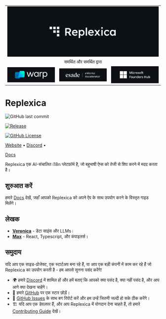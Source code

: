 <table width="100%">
    <tr>
        <td colspan="3">
            <a href="https://replexica.com">
                <img src="/content/banner.dark.png" width="100%" />
            </a>
        </td>
    </tr>
    <tr>
        <td colspan="3" align="center">
            समर्थित और समर्थित द्वारा
        </td>
    </tr>
    <tr>
        <td width="33%">
            <a target="_blank" href="https://www.warp.dev/?utm_source=github&utm_medium=referral&utm_campaign=replexica_20240626">
                <img src="/content/warp.dark.png" />
            </a>
        </td>
        <td width="33%">
            <a target="_blank" href="https://www.esade.edu/en/learning-innovation/rambla/eworks">
                <img src="/content/eworks.dark.png" />
            </a>
        </td>
        <td width="33%">
            <a target="_blank" href="https://foundershub.startups.microsoft.com">
                <img src="/content/ms-f-hub.dark.png" />
            </a>
        </td>
    </tr>
</table>


# Replexica





![GitHub last commit](https://img.shields.io/github/last-commit/replexica/replexica)




[![Release](https://github.com/replexica/replexica/actions/workflows/release.yml/badge.svg)](https://github.com/replexica/replexica/actions/workflows/release.yml)




[![GitHub License](https://img.shields.io/github/license/replexica/replexica)](https://github.com/replexica/replexica/blob/main/LICENSE.md)



[Website](https://replexica.com) •
[Discord](https://replexica.com/go/discord) •


[Docs](https://replexica.com/go/docs)



Replexica एक AI-संचालित i18n प्लेटफ़ॉर्म है, जो बहुभाषी ऐप्स को तेजी से शिप करने में मदद करता है।



## शुरुआत करें



हमारे [Docs](https://replexica.com/go/docs) देखें, जहाँ आपको Replexica को अपने ऐप के साथ उपयोग करने के विस्तृत गाइड मिलेंगे।



## लेखक



* **[Veronica](https://github.com/vrcprl)** - डेटा साइंस और LLMs।
* **[Max](https://github.com/maxprilutskiy)** - React, Typescript, और कंपाइलर्स।



## समुदाय



यदि आप एक साइड-प्रोजेक्ट, एक स्टार्टअप बना रहे हैं, या आप एक बड़ी कंपनी में काम कर रहे हैं जो Replexica का उपयोग करती है - हम आपसे सुनना पसंद करेंगे!

* 🌍 हमारे [Discord](https://discord.gg/GeK6AuSqzw) में शामिल हों और हमें बताएं कि आपको क्या पसंद है, क्या नहीं पसंद है, और आप आगे क्या देखना चाहेंगे।
* 🌟 हमारे [GitHub](https://github.com/replexica/replexica) पर एक स्टार छोड़ें।
* 🐞 [GitHub Issues](https://github.com/replexica/replexica/issues) के साथ बग रिपोर्ट करें और हम उन्हें जितनी जल्दी हो सके ठीक करेंगे।
* 🏗️ यदि आप एक डेवलपर हैं, और आप Replexica में योगदान देना चाहते हैं, तो हमारे [Contributing Guide](./CONTRIBUTING.md) देखें।
